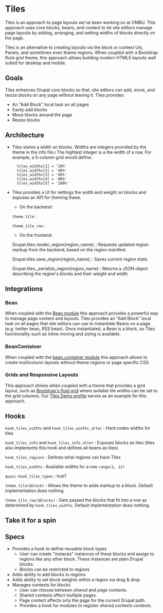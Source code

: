 Tiles
=====

Tiles is an approach to page layouts we've been working on at OMBU. This
approach uses core blocks, beans, and context to let site editors manage page
layouts by adding, arranging, and setting widths of blocks directly on the page.

Tiles is an alternative to creating layouts via the block or context UIs,
Panels, and sometimes even theme regions. When coupled with a Bootstrap
fluid-grid theme, this approach allows building modern HTML5 layouts well suited
for desktop and mobile.

Goals
-----

Tiles enhances Drupal core blocks so that, site editors can add, move, and
resize blocks on any page without leaving it. Tiles provides:

- An "Add Block" local task on all pages
- Easily add blocks
- Move blocks around the page
- Resize blocks

Architecture
------------

- Tiles stores a width on blocks. Widths are integers provided by the theme in
  the info file.i The hightest integer is a the width of a row. For example, a
  5-column grid would define:

        tiles_widths[1] = '20%'
        tiles_widths[2] = '40%'
        tiles_widths[3] = '60%'
        tiles_widths[4] = '80%'
        tiles_widths[5] = '100%'

- Tiles provides a UI for settings the width and weight on blocks and exposes an
  API for theming these.

    - On the backend:

     `theme_tile`
     :

     `theme_tile_row`
     :

    - On the frontend:

    Drupal.tiles.render_region(region_name);
    : Requests updated region markup from the backend, based on the region manifest.

    Drupal.tiles.save_region(region_name);
    : Saves current region state.

    Drupal.tiles._serialize_region(region_name)
    : Returns a JSON object describing the region's blocks and their weight and
    width.

Integrations
------------

### Bean

When coupled with the [Bean module]() this approach provides a powerful way to
manage page content and layouts. Tiles provides an "Add Block" local task on all
pages that site editors can use to instantiate Beans on a page (e.g. twitter
bean, RSS bean). Once instantiated, a Bean is a block, so Tiles functionality
such as inline moving and sizing is available.

### BeanContainer

When coupled with the [bean_container module]() this approach allows to create
multicolumn layouts without theme regions or page specific CSS.

### Grids and Responsive Layouts

This approach shines when coupled with a theme that provides a grid layout, such
as [Bootstrap's fluid grid](http://twitter.github.com/bootstrap/scaffolding.html#fluidGridSystem) where avilable tile widths can be set to the grid
columns. Our [Tiles Demo profile]() serves as an example for this approach.

Hooks
-----

`hook_tiles_widths` and `hook_tiles_widths_alter`
: Hard codes widths for tiles

`hook_tiles_info` and `hook_tiles_info_alter`
: Exposes blocks as tiles (tiles also implements this hook and defines all beans
as tiles)

`hook_tiles_regions`
: Defines what regions can have Tiles

`hook_tiles_widths`
: Available widths for a row `range(1, 12)`

`quasi-hook_tiles_types`
: huh?

`theme_tile($block)`
: Allows the theme to adds markup to a block. Default implementation does
nothing.

`theme_tile_row($blocks)`
: Gets passed the blocks that fit into a row as determined by
`hook_tiles_widths`. Default implementation does nothing.


Take it for a spin
-------------------

Specs
-----

* Provides a hook to define reusable block types
    * User can create "instaces" instances of these blocks and assign to
      regions like any other block. These instances are plain Drupal
      blocks.
    * Blocks can be restricted to regions
* Adds ability to add blocks to regions
* Adds ability to set block weights within a region via drag & drop
* Manages contexts for blocks
    * User can choose between *shared* and *page* contexts.
    * Shared contexts affect multiple pages.
    * Page contect affects only the page for the current Drupal path.
    * Provides a hook for modules to register *shared* contexts contexts.
